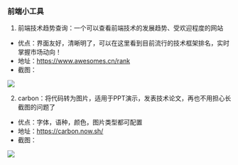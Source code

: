 ### 前端小工具

1. 前端技术趋势查询：一个可以查看前端技术的发展趋势、受欢迎程度的网站
+ 优点：界面友好，清晰明了，可以在这里看到目前流行的技术框架排名，实时掌握市场动向！
+ 地址：https://www.awesomes.cn/rank
+ 截图：

![](https://oscimg.oschina.net/oscnet/up-0b6fff1a9228da46b18363a3b110efb5dd5.png)

2. carbon：将代码转为图片，适用于PPT演示，发表技术论文，再也不用担心长截图的问题了
+ 优点：字体，语种，颜色，图片类型都可配置
+ 地址：https://carbon.now.sh/
+ 截图：

![](https://oscimg.oschina.net/oscnet/up-c76c00195d8e60328d178c183e85c3fff6b.png)